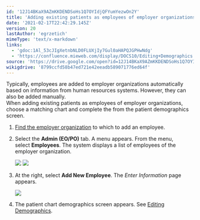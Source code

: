 ```yaml
---
id: '12J14BKaX9AZmKKDENDSoHs1Q7OYIdjQFYumYezwOn2Y'
title: 'Adding existing patients as employees of employer organizations'
date: '2021-02-17T22:42:29.145Z'
version: 20
lastAuthor: 'egrzetich'
mimeType: 'text/x-markdown'
links:
  - 'gdoc:1Al_53cJIgXetnbNLD0FLUXjIy7Gul0aHAPQJGPHwNdg'
  - 'https://confluence.mieweb.com/display/DOCS10/Editing+Demographics'
source: 'https://drive.google.com/open?id=12J14BKaX9AZmKKDENDSoHs1Q7OYIdjQFYumYezwOn2Y'
wikigdrive: '8799ccfd58b47ed721e42eeadb589071776ed64f'
---
```

Typically, employees are added to employer organizations automatically based on information from human resources systems. However, they can also be added manually.  
When adding existing patients as employees of employer organizations, choose a matching chart and complete the from the patient demographics screen.
1. [Find the employer organization](gdoc:1Al_53cJIgXetnbNLD0FLUXjIy7Gul0aHAPQJGPHwNdg) to which to add an employee.
2. Select the <strong>Admin (EO/PO)</strong> tab. A menu appears. From the menu, select <strong>Employees</strong>. The system displays a list of employees of the employer organization.

   <img src="../adding-existing-patients-as-employees-of-employer-organizations.assets/10000000000000E0000000939AB53CC97E68DAFB.png" />

   <img src="../adding-existing-patients-as-employees-of-employer-organizations.assets/10000000000003A10000018AF2857DA662A5A17B.png" />

3. At the right, select <strong>Add New Employee</strong>. The <em>Enter Information</em> page appears.

   <img src="../adding-existing-patients-as-employees-of-employer-organizations.assets/100000000000028800000139E19BD4B7A91806CE.png" />  


5. The patient chart demographics screen appears. See [Editing Demographics](https://confluence.mieweb.com/display/DOCS10/Editing+Demographics).
